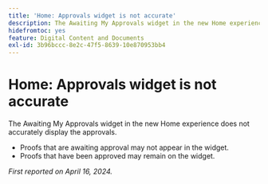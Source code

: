 ```yaml
---
title: 'Home: Approvals widget is not accurate'
description: The Awaiting My Approvals widget in the new Home experience does not accurately display the approvals.
hidefromtoc: yes
feature: Digital Content and Documents
exl-id: 3b96bccc-8e2c-47f5-8639-10e870953bb4
---
```

# Home: Approvals widget is not accurate

<!-- WF, WFP-->

The Awaiting My Approvals widget in the new Home experience does not accurately display the approvals.

* Proofs that are awaiting approval may not appear in the widget.
* Proofs that have been approved may remain on the widget.

_First reported on April 16, 2024._
